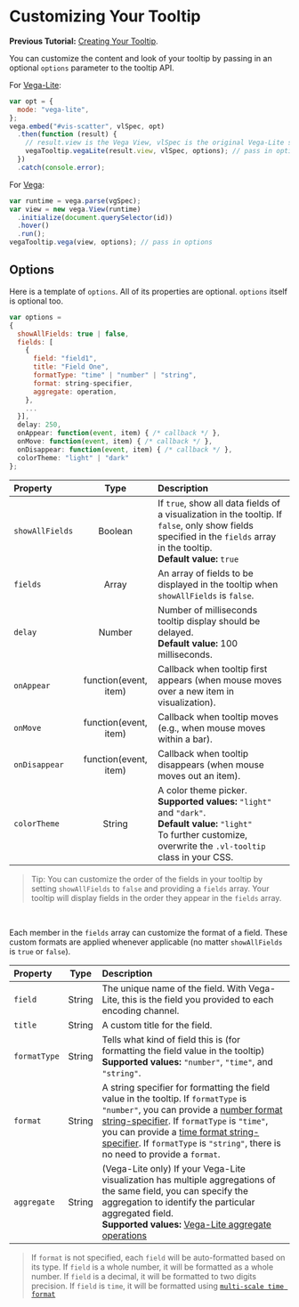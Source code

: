 # Customizing Your Tooltip

__Previous Tutorial:__ [Creating Your Tooltip](creating_your_tooltip.md).

You can customize the content and look of your tooltip by passing in an optional `options` parameter to the tooltip API.

For [Vega-Lite](https://vega.github.io/vega-lite/):

```js
var opt = {
  mode: "vega-lite",
};
vega.embed("#vis-scatter", vlSpec, opt)
  .then(function (result) {
    // result.view is the Vega View, vlSpec is the original Vega-Lite specification
    vegaTooltip.vegaLite(result.view, vlSpec, options); // pass in options
  })
  .catch(console.error);
```

For [Vega](http://vega.github.io/vega/):

```js
var runtime = vega.parse(vgSpec);
var view = new vega.View(runtime)
  .initialize(document.querySelector(id))
  .hover()
  .run();
vegaTooltip.vega(view, options); // pass in options
```


## Options
<!-- TODO(zening): The complete structure of options is now documented in our "APIs" page (docs/APIs.md#options). We can use this section to give some concrete examples of using options to customize fields. (issue #40)-->

Here is a template of `options`. All of its properties are optional. `options` itself is optional too.

```js
var options =
{
  showAllFields: true | false,
  fields: [
    {
      field: "field1",
      title: "Field One",
      formatType: "time" | "number" | "string",
      format: string-specifier,
      aggregate: operation,
    },
    ...
  }],
  delay: 250,
  onAppear: function(event, item) { /* callback */ },
  onMove: function(event, item) { /* callback */ },
  onDisappear: function(event, item) { /* callback */ },
  colorTheme: "light" | "dark"
};
```

| Property        | Type           | Description     |
| :-------------- |:--------------:| :-------------- |
| `showAllFields` | Boolean        | If `true`, show all data fields of a visualization in the tooltip. If `false`, only show fields specified in the `fields` array in the tooltip. <br>__Default value:__ `true`|
| `fields`        | Array          | An array of fields to be displayed in the tooltip when `showAllFields` is `false`. |
| `delay`         | Number         | Number of milliseconds tooltip display should be delayed. <br>__Default value:__ 100 milliseconds.|
| `onAppear`      | function(event, item) | Callback when tooltip first appears (when mouse moves over a new item in visualization). |
| `onMove`        | function(event, item) | Callback when tooltip moves (e.g., when mouse moves within a bar). |
| `onDisappear`   | function(event, item) | Callback when tooltip disappears (when mouse moves out an item). |
| `colorTheme`    | String         | A color theme picker. <br>__Supported values:__ `"light"` and `"dark"`. <br>__Default value:__ `"light"` <br>To further customize, overwrite the `.vl-tooltip` class in your CSS. |

> Tip: You can customize the order of the fields in your tooltip by setting `showAllFields` to `false` and providing a `fields` array. Your tooltip will display fields in the order they appear in the `fields` array.

<br>

Each member in the `fields` array can customize the format of a field. These custom formats are applied whenever applicable (no matter `showAllFields` is `true` or `false`).

| Property        | Type           | Description     |
| :-------------- |:--------------:| :-------------- |
| `field`         | String         | The unique name of the field. With Vega-Lite, this is the field you provided to each encoding channel. |
| `title`         | String         | A custom title for the field. |
| `formatType`    | String         | Tells what kind of field this is (for formatting the field value in the tooltip) <br>__Supported values:__ `"number"`, `"time"`, and `"string"`. |
| `format`        | String         | A string specifier for formatting the field value in the tooltip. If `formatType` is `"number"`, you can provide a [number format string-specifier](https://github.com/mbostock/d3/wiki/Formatting). If `formatType` is `"time"`, you can provide a [time format string-specifier](https://github.com/mbostock/d3/wiki/Time-Formatting). If `formatType` is `"string"`, there is no need to provide a `format`. |
| `aggregate`     | String         | (Vega-Lite only) If your Vega-Lite visualization has multiple aggregations of the same field, you can specify the aggregation to identify the particular aggregated field. <br>__Supported values:__ [Vega-Lite aggregate operations](https://vega.github.io/vega-lite/docs/aggregate.html#supported-aggregation-operations)|
>If `format` is not specified, each `field` will be auto-formatted based on its type. If `field` is a whole number, it will be formatted as a whole number. If `field` is a decimal, it will be formatted to two digits precision. If `field` is `time`, it will be formatted using [`multi-scale time format`](https://bl.ocks.org/mbostock/4149176)
